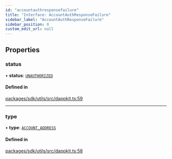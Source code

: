 ```yaml
---
id: "accountauthresponsefailure"
title: "Interface: AccountAuthResponseFailure"
sidebar_label: "AccountAuthResponseFailure"
sidebar_position: 0
custom_edit_url: null
---
```


## Properties

### status

• **status**: [`UNAUTHORIZED`](../enums/dappkitresponsestatus.md#unauthorized)

#### Defined in

[packages/sdk/utils/src/dappkit.ts:59](https://github.com/celo-org/celo-monorepo/tree/master/dappkit.ts#L59)

___

### type

• **type**: [`ACCOUNT_ADDRESS`](../enums/dappkitrequesttypes.md#account_address)

#### Defined in

[packages/sdk/utils/src/dappkit.ts:58](https://github.com/celo-org/celo-monorepo/tree/master/dappkit.ts#L58)
